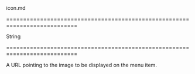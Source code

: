<!--dep-->icon.md<!--/dep-->
===========================================================================
<!--type-->String<!--/type-->
===========================================================================

<!--shortDescription-->
A URL pointing to the image to be displayed on the menu item.
<!--/shortDescription-->

<!--fullDescription-->

<!--/fullDescription-->